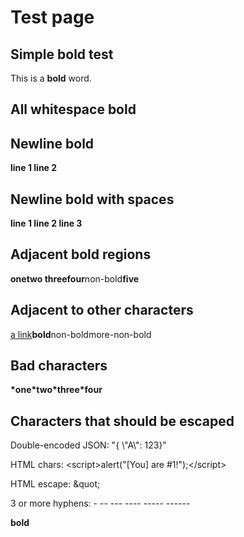 <h1 id="document_name">
Test page
</h1>

## Simple bold test

This is a **bold** word.

## All whitespace bold



## Newline bold

**line 1 line 2**

## Newline bold with spaces

 **line 1 line 2 line 3**

## Adjacent bold regions

**onetwo threefour**<!-- -->non-bold<!-- -->**five**

## Adjacent to other characters

[a link](./index.md)<!-- -->**bold**<!-- -->non-boldmore-non-bold

## Bad characters

**\*one\*two\*three\*four**

## Characters that should be escaped

Double-encoded JSON: "{ \\"A\\": 123}"

HTML chars: &lt;script&gt;alert("\[You\] are \#1!");&lt;/script&gt;

HTML escape: &amp;quot;

3 or more hyphens: - -- \-\-\- \-\-\-- \-\-\--- \-\-\-\-\-\-

<b>bold</b>
